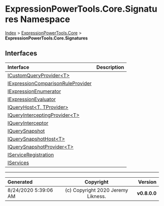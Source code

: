 ﻿# ExpressionPowerTools.Core.Signatures Namespace

[Index](../index.md) > [ExpressionPowerTools.Core](ExpressionPowerTools.Core.a.md) > **ExpressionPowerTools.Core.Signatures**

## Interfaces

| Interface | Description |
| :-- | :-- |
| [ICustomQueryProvider&lt;T>](ExpressionPowerTools.Core.Signatures.ICustomQueryProvider`1.i.md) |  |
| [IExpressionComparisonRuleProvider](ExpressionPowerTools.Core.Signatures.IExpressionComparisonRuleProvider.i.md) |  |
| [IExpressionEnumerator](ExpressionPowerTools.Core.Signatures.IExpressionEnumerator.i.md) |  |
| [IExpressionEvaluator](ExpressionPowerTools.Core.Signatures.IExpressionEvaluator.i.md) |  |
| [IQueryHost&lt;T, TProvider>](ExpressionPowerTools.Core.Signatures.IQueryHost`2.i.md) |  |
| [IQueryInterceptingProvider&lt;T>](ExpressionPowerTools.Core.Signatures.IQueryInterceptingProvider`1.i.md) |  |
| [IQueryInterceptor](ExpressionPowerTools.Core.Signatures.IQueryInterceptor.i.md) |  |
| [IQuerySnapshot](ExpressionPowerTools.Core.Signatures.IQuerySnapshot.i.md) |  |
| [IQuerySnapshotHost&lt;T>](ExpressionPowerTools.Core.Signatures.IQuerySnapshotHost`1.i.md) |  |
| [IQuerySnapshotProvider&lt;T>](ExpressionPowerTools.Core.Signatures.IQuerySnapshotProvider`1.i.md) |  |
| [IServiceRegistration](ExpressionPowerTools.Core.Signatures.IServiceRegistration.i.md) |  |
| [IServices](ExpressionPowerTools.Core.Signatures.IServices.i.md) |  |


---

| Generated | Copyright | Version |
| :-- | :-: | --: |
| 8/24/2020 5:39:06 AM | (c) Copyright 2020 Jeremy Likness. | **v0.8.0.0** |
